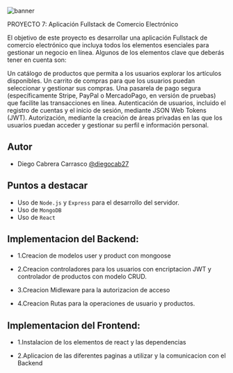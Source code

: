 ![banner](https://github.com/diegocab27/proyecto1/assets/162330383/d1251c1c-916c-4b7c-b57b-cab573e44281)

PROYECTO 7: Aplicación Fullstack de Comercio Electrónico

El objetivo de este proyecto es desarrollar una aplicación Fullstack de comercio electrónico que incluya todos los elementos esenciales para gestionar un negocio en línea. Algunos de los elementos clave que deberás tener en cuenta son:

Un catálogo de productos que permita a los usuarios explorar los artículos disponibles.
Un carrito de compras para que los usuarios puedan seleccionar y gestionar sus compras.
Una pasarela de pago segura (específicamente Stripe, PayPal o MercadoPago, en versión de pruebas) que facilite las transacciones en línea.
Autenticación de usuarios, incluido el registro de cuentas y el inicio de sesión, mediante JSON Web Tokens (JWT).
Autorización, mediante la creación de áreas privadas en las que los usuarios puedan acceder y gestionar su perfil e información personal.


## Autor
- Diego Cabrera Carrasco  [@diegocab27](https://www.github.com/diegocab27)


## Puntos a destacar

- Uso de  `Node.js` y `Express` para el desarrollo del servidor.
- Uso de `MongoDB` 
- Uso de `React`


## Implementacion del Backend:

- 1.Creacion de modelos user y product con mongoose

- 2.Creacion controladores para los usuarios con encriptacion JWT y controlador de productos con modelo CRUD.

- 3.Creacion Midleware para la autorizacion de acceso

- 4.Creacion Rutas para la operaciones de usuario y productos.


## Implementacion del Frontend:

- 1.Instalacion de los elementos de react y las dependencias

- 2.Aplicacion de las diferentes paginas a utilizar y la comunicacion con el Backend

